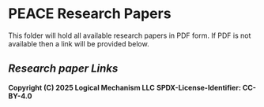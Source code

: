 # PEACE Research Papers

This folder will hold all available research papers in PDF form. If PDF is not available then a link will be provided below.

## *Research paper Links*

**Copyright (C) 2025 Logical Mechanism LLC**
**SPDX-License-Identifier: CC-BY-4.0**
